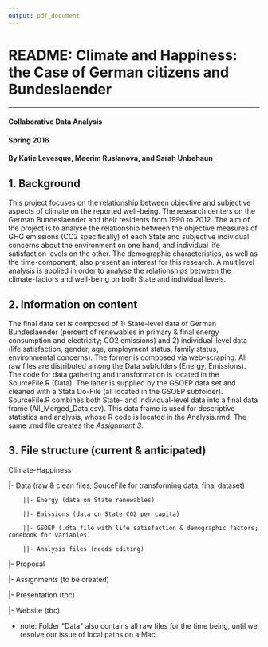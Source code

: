 ```yaml
---
output: pdf_document
---
```

# README: Climate and Happiness: the Case of German citizens and Bundeslaender
---

#### Collaborative Data Analysis 
#### Spring 2016
#### By Katie Levesque, Meerim Ruslanova, and Sarah Unbehaun


## 1. Background

This project focuses on the relationship between objective and subjective aspects of climate on the reported well-being. The research centers on the German Bundeslaender and their residents from 1990 to 2012. The aim of the project is to analyse the relationship between the objective measures of GHG emissions (CO2 specifically) of each State and subjective individual concerns about the environment on one hand, and individual life satisfaction levels on the other. The demographic characteristics, as well as the time-component, also present an interest for this research. A multilevel analysis is applied in order to analyse the relationships between the climate-factors and well-being on both State and individual levels.


## 2. Information on content

The final data set is composed of 1) State-level data of German Bundeslaender (percent of renewables in primary & final energy consumption and electricity; CO2 emissions) and 2) individual-level data (life satisfaction, gender, age, employment status, family status, environmental concerns). The former is composed via web-scraping. All raw files are distributed among the Data subfolders (Energy, Emissions). The code for data gathering and transformation is located in the SourceFile.R (Data). The latter is supplied by the GSOEP data set and cleaned with a Stata Do-File (all located in the GSOEP subfolder). SourceFile.R combines both State- and individual-level data into a final data frame (All_Merged_Data.csv). This data frame is used for descriptive statistics and analysis, whose R code is located in the Analysis.rmd. The same .rmd file creates the *Assignment 3*. 


## 3. File structure (current & anticipated)

Climate-Happiness

  |- Data (raw & clean files, SouceFile for transforming data, final dataset) 
  
        ||- Energy (data on State renewables)
  
        ||- Emissions (data on State CO2 per capita)
  
        ||- GSOEP (.dta file with life satisfaction & demographic factors; codebook for variables)
  
        ||- Analysis files (needs editing)
  
  |- Proposal
  
  |- Assignments (to be created)
  
  |- Presentation (tbc)
  
  |- Website (tbc)
  
* note: Folder "Data" also contains all raw files for the time being, until we resolve our issue of local paths on a Mac.
